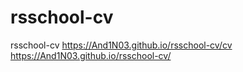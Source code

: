 # rsschool-cv
rsschool-cv
https://And1N03.github.io/rsschool-cv/cv
https://And1N03.github.io/rsschool-cv/
